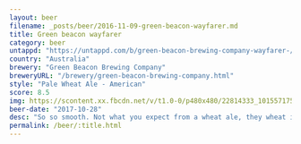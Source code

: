 ```yaml
---
layout: beer
filename: _posts/beer/2016-11-09-green-beacon-wayfarer.md
title: Green beacon wayfarer
category: beer
untappd: "https://untappd.com/b/green-beacon-brewing-company-wayfarer-/746072"
country: "Australia"
brewery: "Green Beacon Brewing Company"
breweryURL: "/brewery/green-beacon-brewing-company.html"
style: "Pale Wheat Ale - American"
score: 8.5
img: https://scontent.xx.fbcdn.net/v/t1.0-0/p480x480/22814333_10155717528133745_7992357262081617651_n.jpg?_nc_cat=105&_nc_ht=scontent.xx&oh=a2282e7db60495c442250cde874994f3&oe=5D2DC14A
beer-date: "2017-10-28"
desc: "So so smooth. Not what you expect from a wheat ale, they wheat is mild and comes through a little fruity instead. Great session beer"
permalink: /beer/:title.html
---
```

